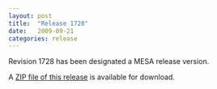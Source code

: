 ```yaml
---
layout: post
title:  "Release 1728"
date:   2009-09-21
categories: release
---
```


Revision 1728 has been designated a MESA release version.


A [ZIP file of this release][zip] is available for download.

[zip]:http://sourceforge.net/projects/mesa/files/releases/mesa-r1728.zip/download
